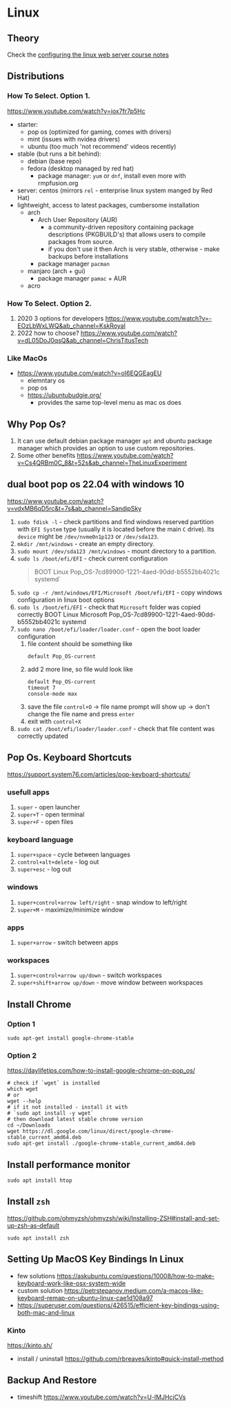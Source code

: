 # Linux

## Theory
Check the [configuring the linux web server course notes](https://github.com/gerkenv/notes/blob/main/courses/configuring-linux-webservers.md)

## Distributions 

### How To Select. Option 1.
https://www.youtube.com/watch?v=iox7fr7p5Hc 
- starter: 
  - pop os (optimized for gaming, comes with drivers)
  - mint (issues with nvidea drivers)
  - ubuntu (too much 'not recommend' videos recently)
- stable (but runs a bit behind): 
  - debian (base repo)
  - fedora (desktop managed by red hat) 
    - package manager: `yum` or `dnf`, install even more with rmpfusion.org
- server: centos (mirrors `rel` - enterprise linux system manged by Red Hat)
- lightweight, access to latest packages, cumbersome installation
  - arch 
    - Arch User Repository (AUR) 
      - a community-driven repository containing package descriptions (PKGBUILD's) that allows users to compile packages from source.
      - if you don't use it then Arch is very stable, otherwise - make backups before installations
    - package manager `pacman`
  - manjaro (arch + gui)
    - package manager `pamac` + AUR
  - acro 

### How To Select. Option 2.
1. 2020 3 options for developers https://www.youtube.com/watch?v=-EOzLbWxLWQ&ab_channel=KskRoyal
2. 2022 how to choose? https://www.youtube.com/watch?v=dL05DoJ0qsQ&ab_channel=ChrisTitusTech

### Like MacOs
- https://www.youtube.com/watch?v=oI6EQGEagEU
  - elemntary os
  - pop os
  - https://ubuntubudgie.org/
    - provides the same top-level menu as mac os does

## Why Pop Os?
1. It can use default debian package manager `apt` and ubuntu package manager which provides an option to use custom repositories.
1. Some other benefits https://www.youtube.com/watch?v=Cs4QRBm0C_8&t=52s&ab_channel=TheLinuxExperiment


## dual boot pop os 22.04 with windows 10
https://www.youtube.com/watch?v=vdxMB6qD5rc&t=7s&ab_channel=SandipSky
1. `sudo fdisk -l` - check partitions and find windows reserved partition with `EFI System` type (usually it is located before the main `C` drive). 
  Its `device` might be `/dev/nvme0n1p123` or `/dev/sda123`.
1. `mkdir /mnt/windows` - create an empty directory.
1. `sudo mount /dev/sda123 /mnt/windows` - mount directory to a partition.
1. `sudo ls /boot/efi/EFI` - check current configuration
   > BOOT  Linux  Pop_OS-7cd89900-1221-4aed-90dd-b5552bb4021c  systemd`
1. `sudo cp -r /mnt/windows/EFI/Microsoft /boot/efi/EFI` - copy windows configuration in linux boot options
1. `sudo ls /boot/efi/EFI` - check that `Microsoft` folder was copied correctly
BOOT  Linux  Microsoft	Pop_OS-7cd89900-1221-4aed-90dd-b5552bb4021c  systemd
1. `sudo nano /boot/efi/loader/loader.conf` - open the boot loader configuration
    1. file content should be something like
        ```
        default Pop_OS-current
        ```
    1. add 2 more line, so file wuld look like
        ```
        default Pop_OS-current
        timeout 7
        console-mode max
        ```
    1. save the file `control+O` -> file name prompt will show up -> don't change the file name and press `enter`
    1. exit with `control+X`
1. `sudo cat /boot/efi/loader/loader.conf` - check that file content was correctly updated 


## Pop Os. Keyboard Shortcuts
https://support.system76.com/articles/pop-keyboard-shortcuts/
### usefull apps
1. `super` - open launcher
1. `super+T` - open terminal
1. `super+F` - open files
### keyboard language
1. `super+space` - cycle between languages
1. `control+alt+delete` - log out
1. `super+esc` - log out
### windows
1. `super+control+arrow left/right` - snap window to left/right
1. `super+M` - maximize/minimize window
### apps
1. `super+arrow` - switch between apps
### workspaces
1. `super+control+arrow up/down` - switch workspaces
1. `super+shift+arrow up/down` - move window between workspaces


## Install Chrome
### Option 1
```
sudo apt-get install google-chrome-stable
```

### Option 2
https://daylifetips.com/how-to-install-google-chrome-on-pop_os/
```
# check if `wget` is installed
which wget
# or
wget --help
# if it not installed - install it with
# `sudo apt install -y wget`
# then download latest stable chrome version
cd ~/Downloads
wget https://dl.google.com/linux/direct/google-chrome-stable_current_amd64.deb
sudo apt-get install ./google-chrome-stable_current_amd64.deb
```

## Install performance monitor
```
sudo apt install htop
```

## Install `zsh`
https://github.com/ohmyzsh/ohmyzsh/wiki/Installing-ZSH#install-and-set-up-zsh-as-default
```
sudo apt install zsh
```

## Setting Up MacOS Key Bindings In Linux
- few solutions https://askubuntu.com/questions/10008/how-to-make-keyboard-work-like-osx-system-wide
- custom solution https://petrstepanov.medium.com/a-macos-like-keyboard-remap-on-ubuntu-linux-cae1d108a97
- https://superuser.com/questions/426515/efficient-key-bindings-using-both-mac-and-linux
  
### Kinto
https://kinto.sh/
- install / uninstall https://github.com/rbreaves/kinto#quick-install-method 

## Backup And Restore
- timeshift https://www.youtube.com/watch?v=U-lMJHcjCVs

